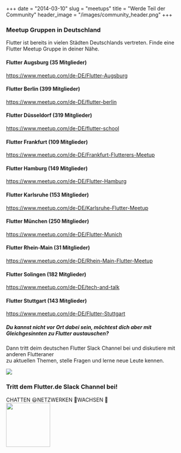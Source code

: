 +++
date = "2014-03-10"
slug = "meetups"
title = "Werde Teil der Community"
header_image = "/images/community_header.png"
+++

<!-- # Städte
* [Berlin](#flutter-berlin)
* [Düsseldorf](#flutter-düsseldorf)
* [Frankfurt](#flutter-frankfurt)
* [Hamburg](#flutter-hamburg)
* [Karlsruhe](#flutter-karlsruhe)
* [München](#flutter-münchen)
* [Stuttgart](#flutter-stuttgart) -->

### Meetup Gruppen in Deutschland
Flutter ist bereits in vielen Städten Deutschlands vertreten. Finde eine Flutter Meetup Gruppe in deiner Nähe.

<div class="row mt-5">
    <!-- Augsburg -->
    <div class="col-12 col-md-6">
        <div class="card bg-light mb-4">
            <div class="card-body">
                <h4 class="card-title mt-0">Flutter Augsburg (35 Mitglieder)</h4>
                <a href="https://www.meetup.com/de-DE/Flutter-Augsburg" target="_blank" class="card-link">https://www.meetup.com/de-DE/Flutter-Augsburg</a>
            </div>
        </div>
    </div>
        <!-- Berlin -->
    <div class="col-12 col-md-6">
        <div class="card bg-light mb-4">
            <div class="card-body">
                <h4 class="card-title mt-0">Flutter Berlin (399 Mitglieder)</h4>
                <a href="https://www.meetup.com/de-DE/flutter-berlin" target="_blank" class="card-link">https://www.meetup.com/de-DE/flutter-berlin</a>
            </div>
        </div>
    </div>
    <!-- Düsseldorf -->
    <div class="col-12 col-md-6">
        <div class="card bg-light mb-4">
            <div class="card-body">
                <h4 class="card-title mt-0">Flutter Düsseldorf (319 Mitglieder)</h4>
                <a href="https://www.meetup.com/de-DE/flutter-school" target="_blank" class="card-link">https://www.meetup.com/de-DE/flutter-school</a>
            </div>
        </div>
    </div>
    <!-- Frankfurt -->
    <div class="col-12 col-md-6">
        <div class="card bg-light mb-4">
            <div class="card-body">
                <h4 class="card-title mt-0">Flutter Frankfurt (109 Mitglieder)</h4>
                <a href="https://www.meetup.com/de-DE/Frankfurt-Flutterers-Meetup" target="_blank" class="card-link">https://www.meetup.com/de-DE/Frankfurt-Flutterers-Meetup</a>
            </div>
        </div>
    </div>
 <!-- Hamburg -->
    <div class="col-12 col-md-6">
        <div class="card bg-light mb-4">
            <div class="card-body">
                <h4 class="card-title mt-0">Flutter Hamburg (149 Mitglieder)</h4>
                <a href="https://www.meetup.com/de-DE/Flutter-Hamburg" target="_blank" class="card-link">https://www.meetup.com/de-DE/Flutter-Hamburg</a>
            </div>
        </div>
    </div>
<!-- Karlsruhe -->
    <div class="col-12 col-md-6">
        <div class="card bg-light mb-4">
            <div class="card-body">
                <h4 class="card-title mt-0">Flutter Karlsruhe (153 Mitglieder)</h4>
                <a href="https://www.meetup.com/de-DE/Karlsruhe-Flutter-Meetup" target="_blank" class="card-link">https://www.meetup.com/de-DE/Karlsruhe-Flutter-Meetup</a>
            </div>
        </div>
    </div>
<!-- München -->
    <div class="col-12 col-md-6">
        <div class="card bg-light mb-4">
            <div class="card-body">
                <h4 class="card-title mt-0">Flutter München (250 Mitglieder)</h4>
                <a href="https://www.meetup.com/de-DE/Flutter-Munich" target="_blank" class="card-link">https://www.meetup.com/de-DE/Flutter-Munich</a>
            </div>
        </div>
    </div>
    <!-- Rhein-Main -->
    <div class="col-12 col-md-6">
        <div class="card bg-light mb-4">
            <div class="card-body">
                <h4 class="card-title mt-0">Flutter Rhein-Main (31 Mitglieder)</h4>
                <a href="https://www.meetup.com/de-DE/Rhein-Main-Flutter-Meetup/" target="_blank" class="card-link">https://www.meetup.com/de-DE/Rhein-Main-Flutter-Meetup</a>
            </div>
        </div>
    </div>
        <!-- Solingen -->
    <div class="col-12 col-md-6">
        <div class="card bg-light mb-4">
            <div class="card-body">
                <h4 class="card-title mt-0">Flutter Solingen (182 Mitglieder)</h4>
                <a href="https://www.meetup.com/de-DE/tech-and-talk/" target="_blank" class="card-link">https://www.meetup.com/de-DE/tech-and-talk</a>
            </div>
        </div>
    </div>
<!-- Stuttagrt -->
    <div class="col-12 col-md-6">
        <div class="card bg-light mb-4">
            <div class="card-body">
                <h4 class="card-title mt-0">Flutter Stuttgart (143 Mitglieder)</h4>
                <a href="https://www.meetup.com/de-DE/Flutter-Stuttgart" target="_blank" class="card-link">https://www.meetup.com/de-DE/Flutter-Stuttgart</a>
            </div>
        </div>
    </div>
 <div class="container">
    <div class="row pt-5 pb-5">
      <div class="col-12 text-center">
      <h5 class="mb-2">Du kannst nicht vor Ort dabei sein, möchtest dich aber mit Gleichgesinnten zu Flutter austauschen?</h5>
      <p class="d-block mb-3">Dann tritt deim deutschen Flutter Slack Channel bei und diskutiere mit anderen Flutteraner<br/> zu aktuellen Themen, stelle Fragen und lerne neue Leute kennen.</p>
        <div class="join-slack mb-2">
          <img src="/images/slack-mark.png">
          <h3 class="mt-0" >Tritt dem Flutter.de Slack Channel bei!</h3>
          <span class="join-slack-word">CHATTEN 😃</span><span class="join-slack-word">NETZWERKEN 👋</span><span
            class="join-slack-word">WACHSEN 🚀</span>
        </div>
      <a href="https://join.slack.com/t/flutter-de/shared_invite/enQtNjYyODAzNDQ5MjUxLWNlOGUwNTUwMDA1ZTc2YmFlODhmMGZmMmVhOGJmYWIyYjBhYjY4Yjc5MDQ0MGJiY2ZjYTdhMzdhMDhlMTA4YjI"
        target="_blank" class="btn btn-link d-block"><img src="/images/slack-btn.png" style="width:120px;"></a>
    </div>
    </div>
       </div>
</div>
